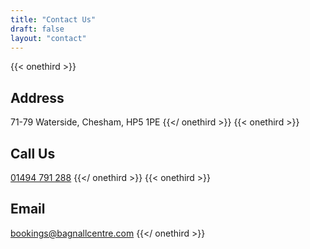 ```yaml
---
title: "Contact Us"
draft: false
layout: "contact"
---
```

{{< onethird >}}
## Address
71-79 Waterside, 
Chesham, 
HP5 1PE
{{</ onethird >}}
{{< onethird >}}
## Call Us
[01494 791 288](tel:01494791288)
{{</ onethird >}}
{{< onethird >}}
## Email
[bookings@bagnallcentre.com](mailto:bookings@bagnallcentre.com)
{{</ onethird >}}